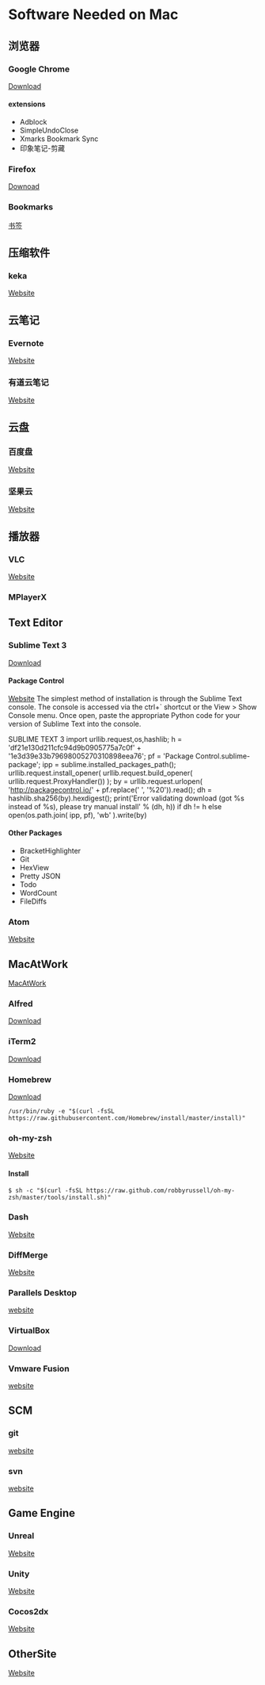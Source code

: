 # Software Needed on Mac

## 浏览器
### Google Chrome
[Download](https://www.google.com/intl/zh-CN/chrome/browser/desktop/index.html)
#### extensions
* Adblock
* SimpleUndoClose
* Xmarks Bookmark Sync
* 印象笔记-剪藏

### Firefox
[Downoad](https://www.mozilla.org/en-US/firefox/?utm_medium=referral&utm_source=firefox-com)

### Bookmarks
[书签](contents/bookmarks_2017_10_9.html)

## 压缩软件
### keka
[Website](http://www.kekaosx.com/en/)

## 云笔记
### Evernote
[Website](https://evernote.com/)
### 有道云笔记
[Website](https://note.youdao.com/)

## 云盘
### 百度盘
[Website](https://pan.baidu.com/)
### 坚果云
[Website](https://www.jianguoyun.com/)

## 播放器
### VLC
[Website](https://www.videolan.org/vlc/index.zh.html)
### MPlayerX
[](http://mplayerx.org)

## Text Editor
### Sublime Text 3
[Download](http://www.sublimetext.com/3)
#### Package Control
[Website](https://packagecontrol.io/installation#st3)
The simplest method of installation is through the Sublime Text console. The console is accessed via the ctrl+` shortcut or the View > Show Console menu. Once open, paste the appropriate Python code for your version of Sublime Text into the console.

SUBLIME TEXT 3
	import urllib.request,os,hashlib; h = 'df21e130d211cfc94d9b0905775a7c0f' + '1e3d39e33b79698005270310898eea76'; pf = 'Package Control.sublime-package'; ipp = sublime.installed_packages_path(); urllib.request.install_opener( urllib.request.build_opener( urllib.request.ProxyHandler()) ); by = urllib.request.urlopen( 'http://packagecontrol.io/' + pf.replace(' ', '%20')).read(); dh = hashlib.sha256(by).hexdigest(); print('Error validating download (got %s instead of %s), please try manual install' % (dh, h)) if dh != h else open(os.path.join( ipp, pf), 'wb' ).write(by)

#### Other Packages
* BracketHighlighter
* Git
* HexView
* Pretty JSON
* Todo
* WordCount
* FileDiffs

### Atom
[Website](https://atom.io/)

## MacAtWork
[MacAtWork](http://bit3725.github.io/WorkAtMac/#/)
### Alfred
[Download](https://www.alfredapp.com/)
### iTerm2
[Download](http://www.iterm2.com/downloads.html)
### Homebrew
[Download](https://brew.sh/)

	/usr/bin/ruby -e "$(curl -fsSL https://raw.githubusercontent.com/Homebrew/install/master/install)"

### oh-my-zsh
[Website](http://ohmyz.sh/)
#### Install

	$ sh -c "$(curl -fsSL https://raw.github.com/robbyrussell/oh-my-zsh/master/tools/install.sh)"

### Dash
[Website](https://kapeli.com/dash)

### DiffMerge
[Website](http://sourcegear.com/diffmerge/downloads.php#)

### Parallels Desktop
[website](http://www.parallels.com/cn/products/desktop/)

### VirtualBox
[Download](https://www.virtualbox.org/wiki/Downloads)

### Vmware Fusion
[website](https://www.vmware.com/products/fusion.html)

## SCM
### git
[website](https://git-scm.com/)
### svn
[website](https://subversion.apache.org/)

## Game Engine
### Unreal
[Website](https://www.unrealengine.com/en-US/blog)
### Unity
[Website](https://unity3d.com/cn)
### Cocos2dx
[Website](http://www.cocos2d-x.org/)

## OtherSite
[Website](https://github.com/hzlzh/Best-App)


